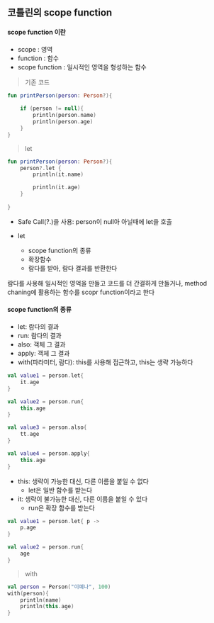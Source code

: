 ## 코틀린의 scope function

#### scope function 이란

- scope : 영역
- function : 함수
- scope function : 일시적인 영역을 형성하는 함수

> 기존 코드
```kotlin
fun printPerson(person: Person?){
    
    if (person != null){
        println(person.name)
        println(person.age)
    }
}
```

> let 
```kotlin
fun printPerson(person: Person?){
    person?.let {
        println(it.name)

        println(it.age)
    }
   
}
```
- Safe Call(?.)을 사용: person이 null아 아닐때에 let을 호출

- let
    - scope function의 종류
    - 확장함수 
    - 람다를 받아, 람다 결과를 반환한다

람다를 사용해 일시적인 영억을 만들고 코드를 더 간결하게 만들거나, method chaning에 활용하는 함수를 scopr function이라고 한다

#### scope function의 종류

- let: 람다의 결과
- run: 람다의 결과
- also: 객체 그 결과
- apply: 객체 그 결과
- with(파라미터, 람다): this를 사용해 접근하고, this는 생략 가능하다

```kotlin
val value1 = person.let{
    it.age
}

val value2 = person.run{
    this.age
}

val value3 = person.also{
    tt.age
}

val value4 = person.apply{
    this.age 
}
```

- this: 생략이 가능한 대신, 다른 이름을 붙일 수 없다
    - let은 일반 함수를 받는다
- it: 생략이 불가능한 대신, 다른 이름을 붙일 수 있다
    - run은 확장 함수를 받는다
```kotlin
val value1 = person.let{ p ->
    p.age
}

val value2 = person.run{
    age
}
```

> with
```kotlin
val person = Person("이예나", 100)
with(person){
    println(name)
    println(this.age)
}
```
